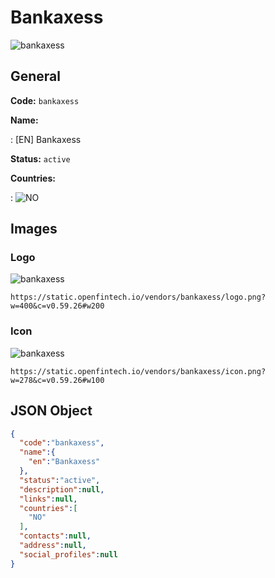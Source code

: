 
# Bankaxess 
![bankaxess](https://static.openfintech.io/vendors/bankaxess/logo.png?w=400&c=v0.59.26#w200)  

## General 
 
**Code:** `bankaxess` 
 
**Name:** 
 
:	[EN] Bankaxess 
 
**Status:** `active` 
 
 
**Countries:** 
 
:	![NO](https://cdnjs.cloudflare.com/ajax/libs/flag-icon-css/3.3.0/flags/4x3/no.svg#w24)  

## Images 

### Logo 
 
![bankaxess](https://static.openfintech.io/vendors/bankaxess/logo.png?w=400&c=v0.59.26#w200)  

```
https://static.openfintech.io/vendors/bankaxess/logo.png?w=400&c=v0.59.26#w200
```  

### Icon 
 
![bankaxess](https://static.openfintech.io/vendors/bankaxess/icon.png?w=278&c=v0.59.26#w100)  

```
https://static.openfintech.io/vendors/bankaxess/icon.png?w=278&c=v0.59.26#w100
```  

## JSON Object 

```json
{
  "code":"bankaxess",
  "name":{
    "en":"Bankaxess"
  },
  "status":"active",
  "description":null,
  "links":null,
  "countries":[
    "NO"
  ],
  "contacts":null,
  "address":null,
  "social_profiles":null
}
```  

